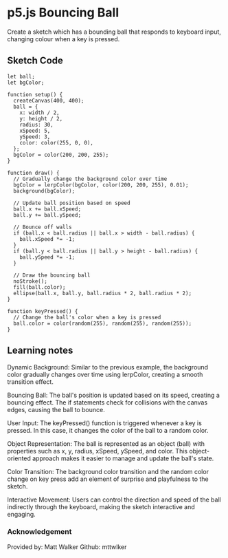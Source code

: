 # p5.js Bouncing Ball
Create a sketch which has a bounding ball that responds to keyboard input, changing colour when a key is pressed.
## Sketch Code
```
let ball;
let bgColor;

function setup() {
  createCanvas(400, 400);
  ball = {
    x: width / 2,
    y: height / 2,
    radius: 30,
    xSpeed: 5,
    ySpeed: 3,
    color: color(255, 0, 0),
  };
  bgColor = color(200, 200, 255);
}

function draw() {
  // Gradually change the background color over time
  bgColor = lerpColor(bgColor, color(200, 200, 255), 0.01);
  background(bgColor);

  // Update ball position based on speed
  ball.x += ball.xSpeed;
  ball.y += ball.ySpeed;

  // Bounce off walls
  if (ball.x < ball.radius || ball.x > width - ball.radius) {
    ball.xSpeed *= -1;
  }
  if (ball.y < ball.radius || ball.y > height - ball.radius) {
    ball.ySpeed *= -1;
  }

  // Draw the bouncing ball
  noStroke();
  fill(ball.color);
  ellipse(ball.x, ball.y, ball.radius * 2, ball.radius * 2);
}

function keyPressed() {
  // Change the ball's color when a key is pressed
  ball.color = color(random(255), random(255), random(255));
}
```
## Learning notes
Dynamic Background:
Similar to the previous example, the background color gradually changes over time using lerpColor, creating a smooth transition effect.

Bouncing Ball:
The ball's position is updated based on its speed, creating a bouncing effect. The if statements check for collisions with the canvas edges, causing the ball to bounce.

User Input:
The keyPressed() function is triggered whenever a key is pressed. In this case, it changes the color of the ball to a random color.

Object Representation:
The ball is represented as an object (ball) with properties such as x, y, radius, xSpeed, ySpeed, and color. This object-oriented approach makes it easier to manage and update the ball's state.

Color Transition:
The background color transition and the random color change on key press add an element of surprise and playfulness to the sketch.

Interactive Movement:
Users can control the direction and speed of the ball indirectly through the keyboard, making the sketch interactive and engaging.
### Acknowledgement
Provided by: Matt Walker
Github: mttwlker
